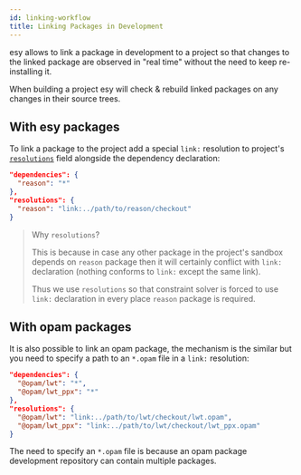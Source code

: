 ```yaml
---
id: linking-workflow
title: Linking Packages in Development
---
```


esy allows to link a package in development to a project so that changes to the
linked package are observed in "real time" without the need to keep
re-installing it.

When building a project esy will check & rebuild linked packages on any changes
in their source trees.

## With esy packages

To link a package to the project add a special `link:` resolution to project's
[`resolutions`](cfg-resolutions) field alongside the dependency declaration:

```json
"dependencies": {
  "reason": "*"
},
"resolutions": {
  "reason": "link:../path/to/reason/checkout"
}
```

> Why `resolutions`?
>
> This is because in case any other package in the project's sandbox depends on
> `reason` package then it will certainly conflict with `link:` declaration
> (nothing conforms to `link:` except the same link).
>
> Thus we use `resolutions` so that constraint solver is forced to use `link:`
> declaration in every place `reason` package is required.

## With opam packages

It is also possible to link an opam package, the mechanism is the similar but
you need to specify a path to an `*.opam` file in a `link:` resolution:

```json
"dependencies": {
  "@opam/lwt": "*",
  "@opam/lwt_ppx": "*"
},
"resolutions": {
  "@opam/lwt": "link:../path/to/lwt/checkout/lwt.opam",
  "@opam/lwt_ppx": "link:../path/to/lwt/checkout/lwt_ppx.opam"
}
```

The need to specify an `*.opam` file is because an opam package development repository can contain multiple packages.

[cfg-resolutions]: configuration.md#resolutions
